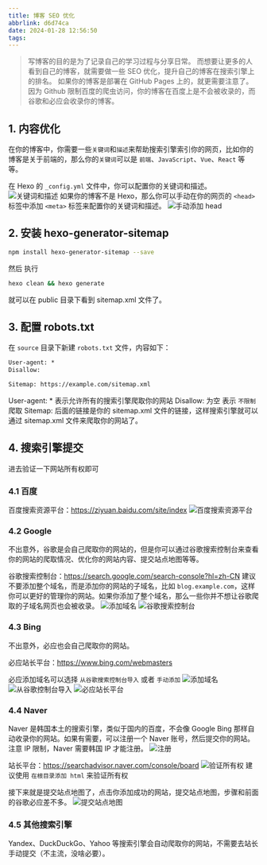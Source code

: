 ```yaml
---
title: 博客 SEO 优化
abbrlink: d6d74ca
date: 2024-01-28 12:56:50
tags:
---
```


> 写博客的目的是为了记录自己的学习过程与分享日常。
> 而想要让更多的人看到自己的博客，就需要做一些 SEO 优化，提升自己的博客在搜索引擎上的排名。
如果你的博客是部署在 GitHub Pages 上的，就更需要注意了。因为 Github 限制百度的爬虫访问，你的博客在百度上是不会被收录的，而谷歌和必应会收录你的博客。

## 1. 内容优化
在你的博客中，你需要一些`关键词`和`描述`来帮助搜索引擎索引你的网页，比如你的博客是关于前端的，那么你的`关键词`可以是 `前端`、`JavaScript`、`Vue`、`React` 等等。

在 Hexo 的 `_config.yml` 文件中，你可以配置你的关键词和描述。
![关键词和描述](key-word.webp)
如果你的博客不是 Hexo，那么你可以手动在你的网页的 `<head>` 标签中添加 `<meta>` 标签来配置你的关键词和描述。
![手动添加 head](head.webp)


## 2. 安装 hexo-generator-sitemap

```bash
npm install hexo-generator-sitemap --save
```

然后 执行

```bash
hexo clean && hexo generate
```

就可以在 public 目录下看到 sitemap.xml 文件了。

## 3. 配置 robots.txt

在 `source` 目录下新建 `robots.txt` 文件，内容如下：

```txt
User-agent: *
Disallow:

Sitemap: https://example.com/sitemap.xml
```

User-agent: * 表示允许所有的搜索引擎爬取你的网站
Disallow: 为空 表示 `不限制` 爬取
Sitemap: 后面的链接是你的 sitemap.xml 文件的链接，这样搜索引擎就可以通过 sitemap.xml 文件来爬取你的网站了。

## 4. 搜索引擎提交

进去验证一下网站所有权即可

### 4.1 百度
百度搜索资源平台：https://ziyuan.baidu.com/site/index
![百度搜索资源平台](baidu.webp)

### 4.2 Google
不出意外，谷歌是会自己爬取你的网站的，但是你可以通过谷歌搜索控制台来查看你的网站的爬取情况、优化你的网站内容、提交站点地图等等。

谷歌搜索控制台：https://search.google.com/search-console?hl=zh-CN
建议不要添加整个域名，而是添加你的网站的子域名，比如 `blog.example.com`，这样你可以更好的管理你的网站。如果你添加了整个域名，那么一些你并不想让谷歌爬取的子域名网页也会被收录。
![添加域名](google-add.webp)
![谷歌搜索控制台](google.webp)

### 4.3 Bing
不出意外，必应也会自己爬取你的网站。

必应站长平台：https://www.bing.com/webmasters

必应添加域名可以选择 `从谷歌搜索控制台导入` 或者 `手动添加`
![添加域名](bing-import.webp)
![从谷歌控制台导入](bing-google.webp)
![必应站长平台](bing-page.webp)

### 4.4 Naver
Naver 是韩国本土的搜索引擎，类似于国内的百度，不会像 Google Bing 那样自动收录你的网站。如果有需要，可以注册一个 Naver 账号，然后提交你的网站。
注意 IP 限制，Naver 需要韩国 IP 才能注册。
![注册](register.webp)

站长平台：https://searchadvisor.naver.com/console/board
![验证所有权](verify.webp)
建议使用 `在根目录添加 html` 来验证所有权

接下来就是提交站点地图了，点击你添加成功的网站，提交站点地图，步骤和前面的谷歌必应差不多。
![提交站点地图](sitemap.webp)


### 4.5 其他搜索引擎

Yandex、DuckDuckGo、Yahoo 等搜索引擎会自动爬取你的网站，不需要去站长手动提交（不主流，没啥必要）。
